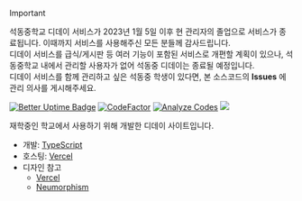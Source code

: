 > [!IMPORTANT]
석동중학교 디데이 서비스가 2023년 1월 5일 이후 현 관리자의 졸업으로 서비스가 종료됩니다. 이때까지 서비스를 사용해주신 모든 분들께 감사드립니다.<br>
디데이 서비스를 급식/게시판 등 여러 기능이 포함된 서비스로 개편할 계획이 있으나, 석동중학교 내에서 관리할 사용자가 없어 석동중 디데이는 종료될 예정입니다.<br>
디데이 서비스를 함께 관리하고 싶은 석동중 학생이 있다면, 본 소스코드의 **Issues** 에 관리 의사를 게시해주세요.

[![Better Uptime Badge](https://betteruptime.com/status-badges/v1/monitor/plkd.svg)](https://status.alpha93.kr/)
[![CodeFactor](https://www.codefactor.io/repository/github/alphakr93/schooldday/badge)](https://www.codefactor.io/repository/github/alphakr93/schooldday)
[![Analyze Codes](https://github.com/AlphaKR93/SchoolDday/actions/workflows/analyze.yml/badge.svg)](https://github.com/AlphaKR93/SchoolDday/actions/workflows/analyze.yml)
[![](https://api.checklyhq.com/v1/badges/checks/cf7e88a5-608f-4923-94e1-27a5c320e850?style=flat&theme=default)](https://github.com/AlphaKR93/SchoolDday/deployments)

재학중인 학교에서 사용하기 위해 개발한 디데이 사이트입니다.

-   개발: [TypeScript](https://typescriptlang.org/)
-   호스팅: [Vercel](https://vercel.com/)
-   디자인 참고
    -   [Vercel](https://vercel.com/)
    -   [Neumorphism](https://neumorphism.io/)
